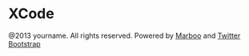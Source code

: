 XCode
=====

@2013 yourname. All rights reserved. Powered by
[Marboo](http://marboo.biz) and [Twitter
Bootstrap](http://twitter.github.com/bootstrap/)
